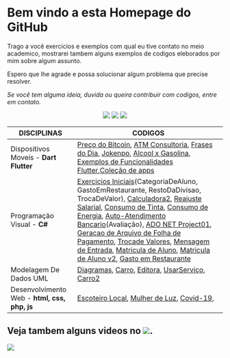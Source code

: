 # Bem vindo a esta Homepage do GitHub

Trago a você exercicios e exemplos com qual eu tive contato no meio academico, mostrarei tambem alguns exemplos de codigos eleborados por mim sobre algum assunto.

Espero que lhe agrade e possa solucionar algum problema que precise resolver.

_Se você tem alguma ideia, duvida ou queira contribuir com codigos, entre em contato._

<div align="center"> 
   <a href="https://discord.gg/ZyVBpx4q" target="_blank"><img src="https://img.shields.io/badge/Discord-7289DA?style=for-the-badge&logo=discord&logoColor=white" target="_blank"></a> 
    <a href = "mailto:igorgomesads@gmail.com"><img src="https://img.shields.io/badge/-Gmail-%23333?style=for-the-badge&logo=gmail&logoColor=white" target="_blank"></a>
    <a href="https://www.linkedin.com/in/igorgomesads" target="_blank"><img src="https://img.shields.io/badge/-LinkedIn-%230077B5?style=for-the-badge&logo=linkedin&logoColor=white" target="_blank"></a> 
</div>

|DISCIPLINAS                        | CODIGOS
|-----------------------------------|-----------------------------------------------
|Dispositivos Moveis - **Dart Flutter**  | [Preço do Bitcoin](https://github.com/wizardigor/preco_bitcoin), [ATM Consultoria](https://github.com/wizardigor/ATMConsultoria), [Frases do Dia](https://github.com/wizardigor/FrasesDoDia), [Jokenpo](https://github.com/wizardigor/Jokenpo), [Alcool x Gasolina](https://github.com/wizardigor/Alcool_x_Gasolina), [Exemplos de Funcionalidades Flutter](https://github.com/wizardigor/ExemplosFuncionalidadesFlutter),[Coleção de apps](https://github.com/wizardigor/ColecaoDeApps)
|Programação Visual - **C#**        | [Exercicios Iniciais](https://github.com/wizardigor/ExerciosIiciais.git)(CategoriaDeAluno, GastoEmRestaurante, RestoDaDivisao, TrocaDeValor), [Calculadora2](https://github.com/wizardigor/Calculadora2), [Reajuste Salarial](https://github.com/wizardigor/Reajustesalarial), [Consumo de Tinta](https://github.com/wizardigor/ConsumoDeTinta), [Consumo de Energia](https://github.com/wizardigor/ConsumoDeEnergia), [Auto-Atendimento Bancario](https://github.com/wizardigor/AutoAtendimentoBancario)(Avaliação), [ADO NET Project01](https://github.com/wizardigor/ADO_NETProject01), [Geracao de Arquivo de Folha de Pagamento](https://github.com/wizardigor/GeracaoDeArquivoDeFolhaDePagamento), [Trocade Valores](https://github.com/wizardigor/TrocadeValores), [Mensagem de Entrada](https://github.com/wizardigor/MensagemEntrada), [Matricula de Aluno](https://github.com/wizardigor/MatriculaDeAluno), [Matricula de Aluno v2](https://github.com/wizardigor/MatriculaAlunoV2), [Gasto em Restaurante](https://github.com/wizardigor/GastoEmRestaurante)
|Modelagem De Dados UML             | [Diagramas](https://github.com/wizardigor/CodigosCpp/tree/master/Diagrama%20de%20inplanta%C3%A7%C3%A3o), [Carro](https://github.com/wizardigor/CodigosCpp/blob/master/Carro.cpp), [Editora](https://github.com/wizardigor/CodigosCpp/blob/master/Editora.cpp), [UsarServiço](https://github.com/wizardigor/CodigosCpp/blob/master/UsarServico.cpp), [Carro2](https://github.com/wizardigor/CodigosCpp/tree/master/Carro2)
|Desenvolvimento Web - **html, css, php, js** | [Escoteiro Local](https://github.com/wizardigor/escoteiro-local), [Mulher de Luz](https://github.com/wizardigor/mulher-de-luz), [Covid-19](https://github.com/wizardigor/covid-19),


##  Veja tambem alguns videos no <a href="https://www.youtube.com/channel/UCDfKJZnzItY6AyUzDCv9rtw" target="_blank"><img src="https://img.shields.io/badge/YouTube-FF0000?style=for-the-badge&logo=youtube&logoColor=white" target="_blank"></a>.
[![](https://stc.pagseguro.uol.com.br/public/img/botoes/doacoes/120x53-doar.gif)](https://pag.ae/7UfMnHYVv)
